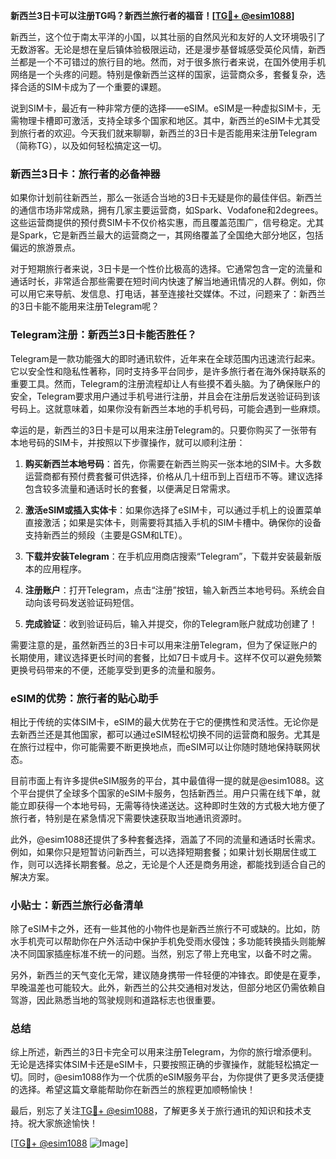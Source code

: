 **新西兰3日卡可以注册TG吗？新西兰旅行者的福音！[[TG💪+ @esim1088](https://t.me/s/esim1088)]**

新西兰，这个位于南太平洋的小国，以其壮丽的自然风光和友好的人文环境吸引了无数游客。无论是想在皇后镇体验极限运动，还是漫步基督城感受英伦风情，新西兰都是一个不可错过的旅行目的地。然而，对于很多旅行者来说，在国外使用手机网络是一个头疼的问题。特别是像新西兰这样的国家，运营商众多，套餐复杂，选择合适的SIM卡成为了一个重要的课题。

说到SIM卡，最近有一种非常方便的选择——eSIM。eSIM是一种虚拟SIM卡，无需物理卡槽即可激活，支持全球多个国家和地区。其中，新西兰的eSIM卡尤其受到旅行者的欢迎。今天我们就来聊聊，新西兰的3日卡是否能用来注册Telegram（简称TG），以及如何轻松搞定这一切。

### 新西兰3日卡：旅行者的必备神器

如果你计划前往新西兰，那么一张适合当地的3日卡无疑是你的最佳伴侣。新西兰的通信市场非常成熟，拥有几家主要运营商，如Spark、Vodafone和2degrees。这些运营商提供的预付费SIM卡不仅价格实惠，而且覆盖范围广，信号稳定。尤其是Spark，它是新西兰最大的运营商之一，其网络覆盖了全国绝大部分地区，包括偏远的旅游景点。

对于短期旅行者来说，3日卡是一个性价比极高的选择。它通常包含一定的流量和通话时长，非常适合那些需要在短时间内快速了解当地通讯情况的人群。例如，你可以用它来导航、发信息、打电话，甚至连接社交媒体。不过，问题来了：新西兰的3日卡能不能用来注册Telegram呢？

### Telegram注册：新西兰3日卡能否胜任？

Telegram是一款功能强大的即时通讯软件，近年来在全球范围内迅速流行起来。它以安全性和隐私性著称，同时支持多平台同步，是许多旅行者在海外保持联系的重要工具。然而，Telegram的注册流程却让人有些摸不着头脑。为了确保账户的安全，Telegram要求用户通过手机号进行注册，并且会在注册后发送验证码到该号码上。这就意味着，如果你没有新西兰本地的手机号码，可能会遇到一些麻烦。

幸运的是，新西兰的3日卡是可以用来注册Telegram的。只要你购买了一张带有本地号码的SIM卡，并按照以下步骤操作，就可以顺利注册：

1. **购买新西兰本地号码**：首先，你需要在新西兰购买一张本地的SIM卡。大多数运营商都有预付费套餐可供选择，价格从几十纽币到上百纽币不等。建议选择包含较多流量和通话时长的套餐，以便满足日常需求。
   
2. **激活eSIM或插入实体卡**：如果你选择了eSIM卡，可以通过手机上的设置菜单直接激活；如果是实体卡，则需要将其插入手机的SIM卡槽中。确保你的设备支持新西兰的频段（主要是GSM和LTE）。

3. **下载并安装Telegram**：在手机应用商店搜索“Telegram”，下载并安装最新版本的应用程序。

4. **注册账户**：打开Telegram，点击“注册”按钮，输入新西兰本地号码。系统会自动向该号码发送验证码短信。

5. **完成验证**：收到验证码后，输入并提交，你的Telegram账户就成功创建了！

需要注意的是，虽然新西兰的3日卡可以用来注册Telegram，但为了保证账户的长期使用，建议选择更长时间的套餐，比如7日卡或月卡。这样不仅可以避免频繁更换号码带来的不便，还能享受到更多的流量和服务。

### eSIM的优势：旅行者的贴心助手

相比于传统的实体SIM卡，eSIM的最大优势在于它的便携性和灵活性。无论你是去新西兰还是其他国家，都可以通过eSIM轻松切换不同的运营商和服务。尤其是在旅行过程中，你可能需要不断更换地点，而eSIM可以让你随时随地保持联网状态。

目前市面上有许多提供eSIM服务的平台，其中最值得一提的就是@esim1088。这个平台提供了全球多个国家的eSIM卡服务，包括新西兰。用户只需在线下单，就能立即获得一个本地号码，无需等待快递送达。这种即时生效的方式极大地方便了旅行者，特别是在紧急情况下需要快速获取当地通讯资源时。

此外，@esim1088还提供了多种套餐选择，涵盖了不同的流量和通话时长需求。例如，如果你只是短暂访问新西兰，可以选择短期套餐；如果计划长期居住或工作，则可以选择长期套餐。总之，无论是个人还是商务用途，都能找到适合自己的解决方案。

### 小贴士：新西兰旅行必备清单

除了eSIM卡之外，还有一些其他的小物件也是新西兰旅行不可或缺的。比如，防水手机壳可以帮助你在户外活动中保护手机免受雨水侵蚀；多功能转换插头则能解决不同国家插座标准不统一的问题。当然，别忘了带上充电宝，以备不时之需。

另外，新西兰的天气变化无常，建议随身携带一件轻便的冲锋衣。即使是在夏季，早晚温差也可能较大。此外，新西兰的公共交通相对发达，但部分地区仍需依赖自驾游，因此熟悉当地的驾驶规则和道路标志也很重要。

### 总结

综上所述，新西兰的3日卡完全可以用来注册Telegram，为你的旅行增添便利。无论是选择实体SIM卡还是eSIM卡，只要按照正确的步骤操作，就能轻松搞定一切。同时，@esim1088作为一个优质的eSIM服务平台，为你提供了更多灵活便捷的选择。希望这篇文章能帮助你在新西兰的旅程更加顺畅愉快！

最后，别忘了关注[TG💪+ @esim1088](https://t.me/s/esim1088)，了解更多关于旅行通讯的知识和技术支持。祝大家旅途愉快！

[[TG💪+ @esim1088](https://t.me/s/esim1088) ![Image](https://i.postimg.cc/4NQfJmqS/Snipaste-2025-05-13-00-14-12.png)]